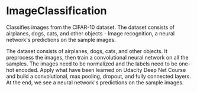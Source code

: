 # ImageClassification
 Classifies images from the CIFAR-10 dataset. The dataset consists of airplanes, dogs, cats, and other objects - Image recognition, a neural network's predictions on the sample images. 

The dataset consists of airplanes, dogs, cats, and other objects. It preprocess the images, then train a convolutional neural network on all the samples. The images need to be normalized and the labels need to be one-hot encoded. Apply what have been learned on Udacity Deep Net Course and build a convolutional, max pooling, dropout, and fully connected layers. At the end, we see a neural network's predictions on the sample images.
